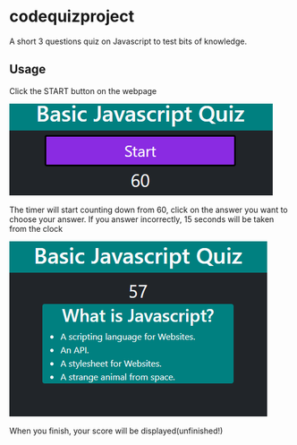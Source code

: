 # codequizproject

A short 3 questions quiz on Javascript to test bits of knowledge.

## Usage

Click the START button on the webpage

![A picture of the start button.](./images/start.png)

The timer will start counting down from 60, click on the answer you want to choose your answer. 
If you answer incorrectly, 15 seconds will be taken from the clock

![Timer and question](./images/timer.png)

When you finish, your score will be displayed(unfinished!)

